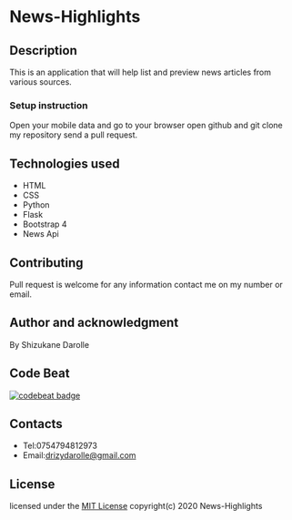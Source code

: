 # News-Highlights
## Description
This is an application that will help list and preview news articles from various sources.
### Setup instruction
Open your mobile data and go to your browser open github and git clone my repository send a pull request. 
 ## Technologies used
* HTML
* CSS
* Python
* Flask
* Bootstrap 4
* News Api
## Contributing
Pull request is welcome for any information contact me on my number or email.
## Author and acknowledgment
By Shizukane Darolle
## Code Beat
[![codebeat badge](https://codebeat.co/badges/c7e25312-1388-41b9-aeb2-009d873c4756)](https://codebeat.co/projects/github-com-shizukane-news-api-master)
## Contacts
* Tel:0754794812973
* Email:drizydarolle@gmail.com
## License
licensed under the [MIT License](license)
 copyright(c) 2020 News-Highlights

